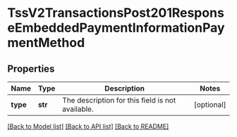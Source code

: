 # TssV2TransactionsPost201ResponseEmbeddedPaymentInformationPaymentMethod

## Properties
Name | Type | Description | Notes
------------ | ------------- | ------------- | -------------
**type** | **str** | The description for this field is not available. | [optional] 

[[Back to Model list]](../README.md#documentation-for-models) [[Back to API list]](../README.md#documentation-for-api-endpoints) [[Back to README]](../README.md)


